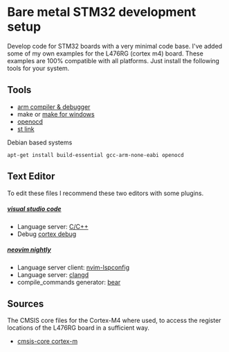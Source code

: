 # Bare metal STM32 development setup

Develop code for STM32 boards with a very minimal code base.
I've added some of my own examples for the L476RG (cortex m4) board. These examples are 100% compatible with all platforms. Just install the following tools for your system.

## <b>Tools</b>

- [arm compiler & debugger](https://developer.arm.com/tools-and-software/embedded/arm-compiler)
- make or [make for windows](http://gnuwin32.sourceforge.net/packages/make.htm)
- [openocd](http://openocd.org/)
- [st link](https://www.st.com/en/development-tools/st-link-v2.html#tools-software)

Debian based systems

```console
apt-get install build-essential gcc-arm-none-eabi openocd
```

## <b>Text Editor</b>

To edit these files I recommend these two editors with some plugins.

##### [visual studio code](https://code.visualstudio.com/)  
* Language server: [C/C++](https://code.visualstudio.com/docs/languages/cpp) 
* Debug [cortex debug](https://marketplace.visualstudio.com/items?itemName=marus25.cortex-debug)

##### [neovim nightly](https://github.com/neovim/neovim) 
* Language server client: [nvim-lspconfig](https://github.com/neovim/nvim-lspconfig) 
* Language server: [clangd](https://clangd.llvm.org/installation.html) 
* compile_commands generator: [bear](https://github.com/rizotto/Bear)

## <b>Sources</b>

The CMSIS core files for the Cortex-M4 where used, to access the register 
locations of the L476RG board in a sufficient way.

- [cmsis-core cortex-m](https://arm-software.github.io/CMSIS_5/Core/html/index.html)
